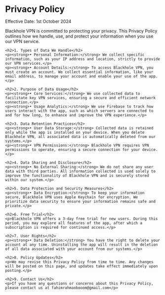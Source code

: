 <!DOCTYPE html>
<html lang="en">
<head>
    <meta charset="UTF-8">
    <meta name="viewport" content="width=device-width, initial-scale=1.0">
    <title>Privacy Policy</title>
    <style>
        body { font-family: -apple-system, BlinkMacSystemFont, "Segoe UI", Roboto, "Helvetica Neue", Arial, sans-serif; padding: 20px; }
        h1 { font-size: 2em; margin-bottom: 0.5em; }
        h2 { font-size: 1.5em; margin-top: 1.5em; }
        p { font-size: 1em; margin-bottom: 1em; }
        .section-title { font-weight: bold; margin-top: 1em; }
    </style>
</head>
<body>
    <h1>Privacy Policy</h1>
    <p>Effective Date: 1st October 2024</p>
    <p>Blackhole VPN is committed to protecting your privacy. This Privacy Policy outlines how we handle, use, and protect your information when you use our VPN service.</p>

    <h2>1. Types of Data We Handle</h2>
    <p><strong>• Personal Information:</strong> We collect specific information, such as your IP address and location, strictly to provide our VPN services.</p>
    <p><strong>• Account Details:</strong> To access Blackhole VPN, you must create an account. We collect essential information, like your email address, to manage your account and enable your use of the app.</p>

    <h2>2. Purpose of Data Usage</h2>
    <p><strong>• Core Services:</strong> We use collected data to facilitate key VPN services, ensuring a secure and efficient network connection.</p>
    <p><strong>• Usage Analytics:</strong> We use Firebase to track how users interact with the app, such as which servers are connected to and for how long, to enhance and improve the VPN experience.</p>

    <h2>3. Data Retention Practices</h2>
    <p><strong>• User Data Storage:</strong> Collected data is retained only while the app is installed on your device. When you delete Blackhole VPN, all associated data is automatically deleted from our systems.</p>
    <p><strong>• VPN Permissions:</strong> Blackhole VPN requires VPN permissions to operate, ensuring a secure connection for your device.</p>

    <h2>4. Data Sharing and Disclosure</h2>
    <p><strong>• No External Sharing:</strong> We do not share any user data with third parties. All information collected is used solely to improve the functionality of Blackhole VPN and is securely stored within our system.</p>

    <h2>5. Data Protection and Security Measures</h2>
    <p><strong>• Data Encryption:</strong> To keep your information secure, Blackhole VPN uses Apple Keychain for encryption. We prioritize data security to ensure your information remains safe and private.</p>

    <h2>6. Free Trial</h2>
    <p>Blackhole VPN offers a 3-day free trial for new users. During this period, you may explore all features of the app, after which a subscription is required for continued access.</p>

    <h2>7. User Rights</h2>
    <p><strong>• Data Deletion:</strong> You have the right to delete your account at any time. Uninstalling the app will result in the deletion of all data associated with your account from our systems.</p>

    <h2>8. Policy Updates</h2>
    <p>We may revise this Privacy Policy from time to time. Any changes will be posted on this page, and updates take effect immediately upon posting.</p>

    <h2>9. Contact Us</h2>
    <p>If you have any questions or concerns about this Privacy Policy, please contact us at fahimrahmanbooom@gmail.com</p>
</body>
</html>

